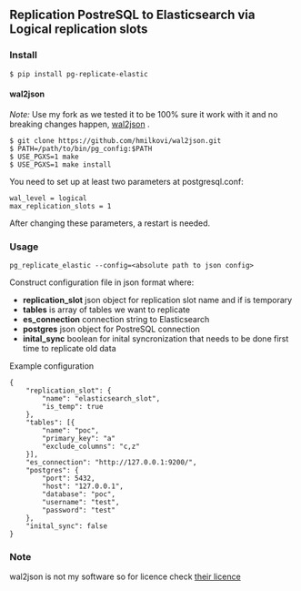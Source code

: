 ## Replication PostreSQL to Elasticsearch via Logical replication slots


### Install

```
$ pip install pg-replicate-elastic
```

#### wal2json

*Note:* Use my fork as we tested it to be 100% sure it work with it and no breaking changes happen, [wal2json](https://github.com/hmilkovi/wal2json) .

```
$ git clone https://github.com/hmilkovi/wal2json.git
$ PATH=/path/to/bin/pg_config:$PATH
$ USE_PGXS=1 make
$ USE_PGXS=1 make install
```

You need to set up at least two parameters at postgresql.conf:
```
wal_level = logical
max_replication_slots = 1
```
After changing these parameters, a restart is needed.

### Usage

```
pg_replicate_elastic --config=<absolute path to json config>
```

Construct configuration file in json format where:

* **replication_slot** json object for replication slot name and if is temporary
* **tables** is array of tables we want to replicate
* **es_connection** connection string to Elasticsearch
* **postgres** json object for PostreSQL connection
* **inital_sync** boolean for inital syncronization that needs to be done first time
to replicate old data

Example configuration
```
{
	"replication_slot": {
		"name": "elasticsearch_slot",
		"is_temp": true
	},
	"tables": [{
		"name": "poc",
		"primary_key": "a"
		"exclude_columns": "c,z"
	}],
	"es_connection": "http://127.0.0.1:9200/",
	"postgres": {
		"port": 5432,
		"host": "127.0.0.1",
		"database": "poc",
		"username": "test",
		"password": "test"
	},
	"inital_sync": false
}
```

### Note

wal2json is not my software so for licence check [their licence](https://raw.githubusercontent.com/hmilkovi/wal2json/master/LICENSE)